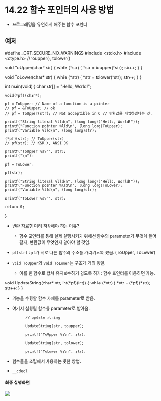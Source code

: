 # 14.22 함수 포인터의 사용 방법
* 프로그래밍을 유연하게 해주는 함수 포인터

## 예제

#define _CRT_SECURE_NO_WARNINGS
#include <stdio.h>
#include <ctype.h> // toupper(), tolower()

void ToUpper(char* str)
{
	while (*str)
	{
		*str = toupper(*str);
		str++;
	}
}

void ToLower(char* str)
{
	while (*str)
	{
		*str = tolower(*str);
		str++;
	}
}

int main(void)
{
	char str[] = "Hello, World!";

	void(*pf)(char*);
	
	pf = ToUpper; // Name of a function is a pointer
	// pf = &ToUpper; // ok
	// pf = ToUpper(str); // Not acceptible in C // 반환값을 대입하겠다는 것.

	printf("String literal %lld\n", (long long)("Hello, World!"));
	printf("Function pointer %lld\n", (long long)ToUpper);
	printf("Variable %lld\n", (long long)str);

	(*pf)(str); // ToUpper(str)
	// pf(str); // K&R X, ANSI OK

	printf("ToUpper %s\n", str);
	printf("\n");

	pf = ToLower;

	pf(str);

	printf("String literal %lld\n", (long long)("Hello, World!"));
	printf("Function pointer %lld\n", (long long)ToLower);
	printf("Variable %lld\n", (long long)str);

	printf("ToLower %s\n", str);

	return 0;
}

* 반환 자료형 미리 저장해야 하는 이유?
    - 함수 포인터를 통해 실제 실행시키기 위해선 함수의 parameter가 무엇이 들어갈지, 반환값이 무엇인지 알아야 할 것임.

* `pf(str)` : `pf`가 서로 다른 함수의 주소를 가리키도록 했음. (ToUpper, ToLower)
* `void ToUpper`와 `void ToLower`는 구조가 거의 동일.
    - 이를 한 함수로 합쳐 유지보수하기 쉽도록 하기: 함수 포인터를 이용하면 가능.

void UpdateString(char* str, int(*pf)(int))
{
	while (*str)
	{
		*str = (*pf)(*str);
		str++;
	}
}

* 기능을 수행할 함수 자체를 parameter로 받음.
* 여기서 실행될 함수를 parameter로 받아옴.

            // update string

            UpdateString(str, toupper);

            printf("ToUpper %s\n", str);

            UpdateString(str, tolower);

            printf("ToLower %s\n", str);

* 함수들을 조립해서 사용하는 듯한 방법.
* `__cdecl`

#### 최종 실행화면

<img src="https://github.com/uber9ma/following_C/blob/master/images/chapter14/func3.png?raw=true">
